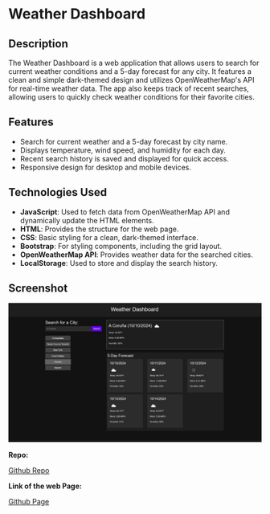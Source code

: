 # Weather Dashboard

## Description
The Weather Dashboard is a web application that allows users to search for current weather conditions and a 5-day forecast for any city. It features a clean and simple dark-themed design and utilizes OpenWeatherMap's API for real-time weather data. The app also keeps track of recent searches, allowing users to quickly check weather conditions for their favorite cities.

## Features
- Search for current weather and a 5-day forecast by city name.
- Displays temperature, wind speed, and humidity for each day.
- Recent search history is saved and displayed for quick access.
- Responsive design for desktop and mobile devices.

## Technologies Used
- **JavaScript**: Used to fetch data from OpenWeatherMap API and dynamically update the HTML elements.
- **HTML**: Provides the structure for the web page.
- **CSS**: Basic styling for a clean, dark-themed interface.
- **Bootstrap**: For styling components, including the grid layout.
- **OpenWeatherMap API**: Provides weather data for the searched cities.
- **LocalStorage**: Used to store and display the search history.

## Screenshot
![alt text](./assets/images/Captura%20de%20pantalla%202024-10-10%20205757.png)

**Repo:**

[Github Repo](https://github.com/briansotolago/Challenge-6)

**Link of the web Page:**

[Github Page](https://briansotolago.github.io/Challenge-6/)
